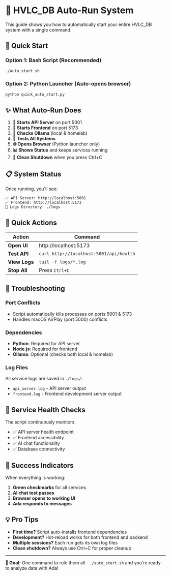 # 🚀 HVLC_DB Auto-Run System

This guide shows you how to automatically start your entire HVLC_DB system with a single command.

## 🎯 Quick Start

### Option 1: Bash Script (Recommended)
```bash
./auto_start.sh
```

### Option 2: Python Launcher (Auto-opens browser)
```bash
python quick_auto_start.py
```

## ✨ What Auto-Run Does

1. **🔧 Starts API Server** on port 5001
2. **🎨 Starts Frontend** on port 5173 
3. **🤖 Checks Ollama** (local & homelab)
4. **🧪 Tests All Systems** 
5. **🌐 Opens Browser** (Python launcher only)
6. **📊 Shows Status** and keeps services running
7. **🛑 Clean Shutdown** when you press Ctrl+C

## 📋 System Status

Once running, you'll see:
```
✅ API Server: http://localhost:5001
✅ Frontend: http://localhost:5173
📝 Logs Directory: ./logs
```

## 🎯 Quick Actions

| Action | Command |
|--------|---------|
| **Open UI** | http://localhost:5173 |
| **Test API** | `curl http://localhost:5001/api/health` |
| **View Logs** | `tail -f logs/*.log` |
| **Stop All** | Press `Ctrl+C` |

## 🔧 Troubleshooting

### Port Conflicts
- Script automatically kills processes on ports 5001 & 5173
- Handles macOS AirPlay (port 5000) conflicts

### Dependencies
- **Python**: Required for API server
- **Node.js**: Required for frontend
- **Ollama**: Optional (checks both local & homelab)

### Log Files
All service logs are saved in `./logs/`:
- `api_server.log` - API server output
- `frontend.log` - Frontend development server output

## 🚦 Service Health Checks

The script continuously monitors:
- ✅ API server health endpoint
- ✅ Frontend accessibility  
- ✅ AI chat functionality
- ✅ Database connectivity

## 🎉 Success Indicators

When everything is working:
1. **Green checkmarks** for all services
2. **AI chat test passes**
3. **Browser opens to working UI**
4. **Ada responds to messages**

## 💡 Pro Tips

- **First time?** Script auto-installs frontend dependencies
- **Development?** Hot-reload works for both frontend and backend
- **Multiple sessions?** Each run gets its own log files
- **Clean shutdown?** Always use Ctrl+C for proper cleanup

---

**🎯 Goal:** One command to rule them all - `./auto_start.sh` and you're ready to analyze data with Ada! 